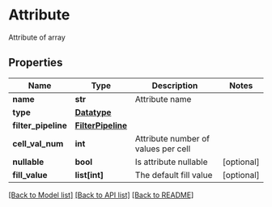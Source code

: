 # Attribute

Attribute of array

## Properties
Name | Type | Description | Notes
------------ | ------------- | ------------- | -------------
**name** | **str** | Attribute name | 
**type** | [**Datatype**](Datatype.md) |  | 
**filter_pipeline** | [**FilterPipeline**](FilterPipeline.md) |  | 
**cell_val_num** | **int** | Attribute number of values per cell | 
**nullable** | **bool** | Is attribute nullable | [optional] 
**fill_value** | **list[int]** | The default fill value | [optional] 

[[Back to Model list]](../README.md#documentation-for-models) [[Back to API list]](../README.md#documentation-for-api-endpoints) [[Back to README]](../README.md)


